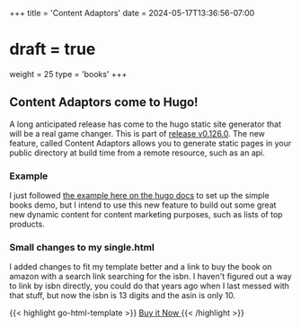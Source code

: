 +++
title = 'Content Adaptors'
date = 2024-05-17T13:36:56-07:00
# draft = true
weight = 25
type = 'books'
+++

## Content Adaptors come to Hugo!

A long anticipated release has come to the hugo static site generator that will be a real game changer. This is part of [release v0.126.0](https://github.com/gohugoio/hugo/releases/tag/v0.126.0). The new feature, called Content Adaptors allows you to generate static pages in your public directory at build time from a remote resource, such as an api.

### Example

I just followed [the example here on the hugo docs](https://gohugo.io/content-management/content-adapters/#example) to set up the simple books demo, but I intend to use this new feature to build out some great new dynamic content for content marketing purposes, such as lists of top products.

### Small changes to my single.html

I added changes to fit my template better and a link to buy the book on amazon with a search link searching for the isbn. I haven't figured out a way to link by isbn directly, you could do that years ago when I last messed with that stuff, but now the isbn is 13 digits and the asin is only 10.

{{< highlight go-html-template >}}
<a href="https://www.amazon.com/s?k={{ $isbn }}&tag=grrquarterly-20" class="bg-blue-500 hover:bg-blue-700 text-white font-bold py-2 px-4 rounded">
  Buy it Now 
</a>
{{< /highlight >}}
